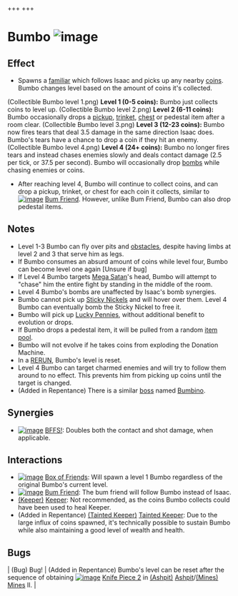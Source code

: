 +++
+++

 # Bumbo ![image](/image/Bumbo.png) 

Effect
--------


* Spawns a [familiar](/wiki/Familiar "Familiar") which follows Isaac and picks up any nearby [coins](/wiki/Coins "Coins"). Bumbo changes level based on the amount of coins it's collected.


(Collectible Bumbo level 1.png) **Level 1 (0-5 coins):** Bumbo just collects coins to level up.
(Collectible Bumbo level 2.png) **Level 2 (6-11 coins):** Bumbo occasionally drops a [pickup](/wiki/Pickup "Pickup"), [trinket](/wiki/Trinket "Trinket"), [chest](/wiki/Chest "Chest") or pedestal item after a room clear.
(Collectible Bumbo level 3.png) **Level 3 (12-23 coins):** Bumbo now fires tears that deal 3.5 damage in the same direction Isaac does. Bumbo's tears have a chance to drop a coin if they hit an enemy.
(Collectible Bumbo level 4.png) **Level 4 (24+ coins):** Bumbo no longer fires tears and instead chases enemies slowly and deals contact damage (2.5 per tick, or 37.5 per second). Bumbo will occasionally drop [bombs](/wiki/Bombs "Bombs") while chasing enemies or coins.
* After reaching level 4, Bumbo will continue to collect coins, and can drop a pickup, trinket, or chest for each coin it collects, similar to [![image](/image/Bum_Friend.png)](/wiki/Bum_Friend "Bum Friend") [Bum Friend](/wiki/Bum_Friend "Bum Friend"). However, unlike Bum Friend, Bumbo can also drop pedestal items.


Notes
-------


* Level 1-3 Bumbo can fly over pits and [obstacles](/wiki/Obstacles "Obstacles"), despite having limbs at level 2 and 3 that serve him as legs.
* If Bumbo consumes an absurd amount of coins while level four, Bumbo can become level one again [Unsure if bug]
* If Level 4 Bumbo targets [Mega Satan](/wiki/Mega_Satan "Mega Satan")'s head, Bumbo will attempt to "chase" him the entire fight by standing in the middle of the room.
* Level 4 Bumbo's bombs are unaffected by Isaac's bomb synergies.
* Bumbo cannot pick up [Sticky Nickels](/wiki/Sticky_Nickel "Sticky Nickel") and will hover over them. Level 4 Bumbo can eventually bomb the Sticky Nickel to free it.
* Bumbo will pick up [Lucky Pennies](/wiki/Lucky_Penny "Lucky Penny"), without additional benefit to evolution or drops.
* If Bumbo drops a pedestal item, it will be pulled from a random [item pool](/wiki/Item_Pool "Item Pool").
* Bumbo will not evolve if he takes coins from exploding the Donation Machine.
* In a [RERUN](/wiki/RERUN "RERUN"), Bumbo's level is reset.
* Level 4 Bumbo can target charmed enemies and will try to follow them around to no effect. This prevents him from picking up coins until the target is changed.
* (Added in Repentance) There is a similar [boss](/wiki/Boss "Boss") named [Bumbino](/wiki/Bumbino "Bumbino").


Synergies
-----------


* [![image](/image/BFFS!.png)](/wiki/BFFS! "BFFS!") [BFFS!](/wiki/BFFS! "BFFS!"): Doubles both the contact and shot damage, when applicable.


Interactions
--------------


* [![image](/image/Box_of_Friends.png)](/wiki/Box_of_Friends "Box of Friends") [Box of Friends](/wiki/Box_of_Friends "Box of Friends"): Will spawn a level 1 Bumbo regardless of the original Bumbo's current level.
* [![image](/image/Bum_Friend.png)](/wiki/Bum_Friend "Bum Friend") [Bum Friend](/wiki/Bum_Friend "Bum Friend"): The bum friend will follow Bumbo instead of Isaac.
* [(Keeper)](/wiki/Keeper "Keeper") [Keeper](/wiki/Keeper "Keeper"): Not recommended, as the coins Bumbo collects could have been used to heal Keeper.
* (Added in Repentance)  [(Tainted Keeper)](/wiki/Tainted_Keeper "Tainted Keeper") [Tainted Keeper](/wiki/Tainted_Keeper "Tainted Keeper"): Due to the large influx of coins spawned, it's technically possible to sustain Bumbo while also maintaining a good level of wealth and health.


Bugs
------




| (Bug) Bug!
 | (Added in Repentance) Bumbo's level can be reset after the sequence of obtaining [![image](/image/Knife_Piece_2.png)](/wiki/Knife_Piece_2 "Knife Piece 2") [Knife Piece 2](/wiki/Knife_Piece_2 "Knife Piece 2") in [(Ashpit)](/wiki/Ashpit "Ashpit") [Ashpit](/wiki/Ashpit "Ashpit")/[(Mines)](/wiki/Mines "Mines") [Mines](/wiki/Mines "Mines") II. |


